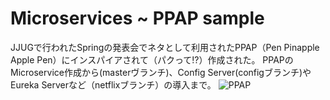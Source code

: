 # Microservices ~ PPAP sample
JJUGで行われたSpringの発表会でネタとして利用されたPPAP（Pen Pinapple Apple Pen）にインスパイアされて（パクって!?）作成された。
PPAPのMicroservice作成から(masterヴランチ)、Config Server(configブランチ)やEureka Serverなど（netflixブランチ）の導入まで。
![PPAP](https://github.com/starlight-storm/ppap/blob/image/PPAP-image.jpg)
